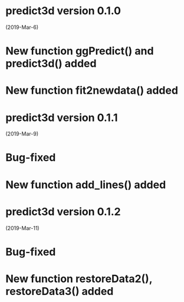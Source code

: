 predict3d version 0.1.0
=======================
(2019-Mar-6)

# New function ggPredict() and predict3d() added

# New function fit2newdata() added


predict3d version 0.1.1
=======================
(2019-Mar-9)

# Bug-fixed

# New function add_lines() added


predict3d version 0.1.2
=======================
(2019-Mar-11)

# Bug-fixed

# New function restoreData2(), restoreData3()  added
